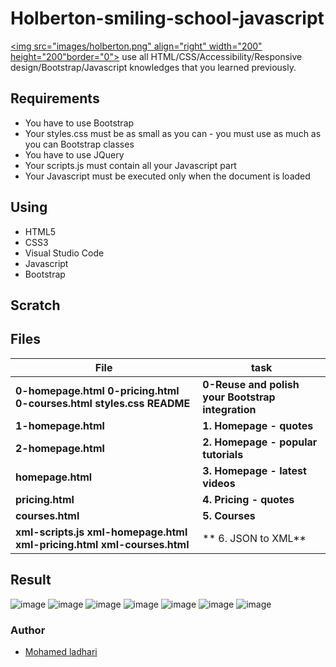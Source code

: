 # Holberton-smiling-school-javascript

<a href="https://holbertonschool.com"><img src="images/holberton.png" align="right" width="200" height="200"border="0"></a>
 use all HTML/CSS/Accessibility/Responsive design/Bootstrap/Javascript knowledges that you learned previously.


## Requirements
* You have to use Bootstrap
* Your styles.css must be as small as you can - you must use as much as you can Bootstrap classes
* You have to use JQuery
* Your scripts.js must contain all your Javascript part
* Your Javascript must be executed only when the document is loaded

## Using
* HTML5
* CSS3
* Visual Studio Code
* Javascript 
* Bootstrap 
## Scratch




   ## Files
|              File                |               task                |
| ---------------------------------| ------------------------------------------ |
|**0-homepage.html**  **0-pricing.html** **0-courses.html** **styles.css** **README**|**0-Reuse and polish your Bootstrap integration**|
|**1-homepage.html**| **1. Homepage - quotes**|
|**2-homepage.html**|**2. Homepage - popular tutorials**|
|**homepage.html**|**3. Homepage - latest videos**|
|**pricing.html**|**4. Pricing - quotes**|
|**courses.html**|**5. Courses**|
|**xml-scripts.js**  **xml-homepage.html** **xml-pricing.html**  **xml-courses.html**|** 6. JSON to XML**|



## Result

![image](https://user-images.githubusercontent.com/58374190/110034640-feb85300-7d3a-11eb-9d97-ccf8890b3f77.png)
![image](https://user-images.githubusercontent.com/58374190/110034674-07108e00-7d3b-11eb-9870-0d12b6dfa863.png)
![image](https://user-images.githubusercontent.com/58374190/110035628-35db3400-7d3c-11eb-8fba-cb9304f11111.png)
![image](https://user-images.githubusercontent.com/58374190/110035666-3ecc0580-7d3c-11eb-9400-4579c9b47ae3.png)
![image](https://user-images.githubusercontent.com/58374190/110035697-455a7d00-7d3c-11eb-8d82-5d412a68104a.png)
![image](https://user-images.githubusercontent.com/58374190/110035772-5c996a80-7d3c-11eb-85c8-e96731971d58.png)
![image](https://user-images.githubusercontent.com/58374190/110035728-4ee3e500-7d3c-11eb-9398-1ca2aa3ca2bd.png)


### Author
 - [Mohamed ladhari](https://github.com/mohamedld)
